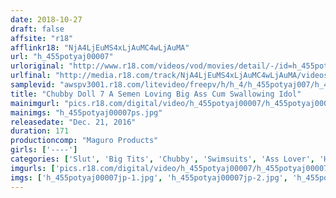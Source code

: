```yaml
---
date: 2018-10-27
draft: false
affsite: "r18"
afflinkr18: "NjA4LjEuMS4xLjAuMC4wLjAuMA"
url: "h_455potyaj00007"
urloriginal: "http://www.r18.com/videos/vod/movies/detail/-/id=h_455potyaj00007"
urlfinal: "http://media.r18.com/track/NjA4LjEuMS4xLjAuMC4wLjAuMA/videos/vod/movies/detail/-/id=h_455potyaj00007"
samplevid: "awspv3001.r18.com/litevideo/freepv/h/h_4/h_455potyaj007/h_455potyaj007_dmb_w.mp4"
title: "Chubby Doll 7 A Semen Loving Big Ass Cum Swallowing Idol"
mainimgurl: "pics.r18.com/digital/video/h_455potyaj00007/h_455potyaj00007ps.jpg"
mainimgs: "h_455potyaj00007ps.jpg"
releasedate: "Dec. 21, 2016"
duration: 171
productioncomp: "Maguro Products"
girls: ['----']
categories: ['Slut', 'Big Tits', 'Chubby', 'Swimsuits', 'Ass Lover', 'Hi-Def']
imgurls: ['pics.r18.com/digital/video/h_455potyaj00007/h_455potyaj00007jp-1.jpg', 'pics.r18.com/digital/video/h_455potyaj00007/h_455potyaj00007jp-2.jpg', 'pics.r18.com/digital/video/h_455potyaj00007/h_455potyaj00007jp-3.jpg', 'pics.r18.com/digital/video/h_455potyaj00007/h_455potyaj00007jp-4.jpg', 'pics.r18.com/digital/video/h_455potyaj00007/h_455potyaj00007jp-5.jpg', 'pics.r18.com/digital/video/h_455potyaj00007/h_455potyaj00007jp-6.jpg', 'pics.r18.com/digital/video/h_455potyaj00007/h_455potyaj00007jp-7.jpg', 'pics.r18.com/digital/video/h_455potyaj00007/h_455potyaj00007jp-8.jpg', 'pics.r18.com/digital/video/h_455potyaj00007/h_455potyaj00007jp-9.jpg', 'pics.r18.com/digital/video/h_455potyaj00007/h_455potyaj00007jp-10.jpg', 'pics.r18.com/digital/video/h_455potyaj00007/h_455potyaj00007jp-11.jpg', 'pics.r18.com/digital/video/h_455potyaj00007/h_455potyaj00007jp-12.jpg', 'pics.r18.com/digital/video/h_455potyaj00007/h_455potyaj00007jp-13.jpg', 'pics.r18.com/digital/video/h_455potyaj00007/h_455potyaj00007jp-14.jpg', 'pics.r18.com/digital/video/h_455potyaj00007/h_455potyaj00007jp-15.jpg', 'pics.r18.com/digital/video/h_455potyaj00007/h_455potyaj00007jp-16.jpg', 'pics.r18.com/digital/video/h_455potyaj00007/h_455potyaj00007jp-17.jpg', 'pics.r18.com/digital/video/h_455potyaj00007/h_455potyaj00007jp-18.jpg', 'pics.r18.com/digital/video/h_455potyaj00007/h_455potyaj00007jp-19.jpg', 'pics.r18.com/digital/video/h_455potyaj00007/h_455potyaj00007jp-20.jpg']
imgs: ['h_455potyaj00007jp-1.jpg', 'h_455potyaj00007jp-2.jpg', 'h_455potyaj00007jp-3.jpg', 'h_455potyaj00007jp-4.jpg', 'h_455potyaj00007jp-5.jpg', 'h_455potyaj00007jp-6.jpg', 'h_455potyaj00007jp-7.jpg', 'h_455potyaj00007jp-8.jpg', 'h_455potyaj00007jp-9.jpg', 'h_455potyaj00007jp-10.jpg', 'h_455potyaj00007jp-11.jpg', 'h_455potyaj00007jp-12.jpg', 'h_455potyaj00007jp-13.jpg', 'h_455potyaj00007jp-14.jpg', 'h_455potyaj00007jp-15.jpg', 'h_455potyaj00007jp-16.jpg', 'h_455potyaj00007jp-17.jpg', 'h_455potyaj00007jp-18.jpg', 'h_455potyaj00007jp-19.jpg', 'h_455potyaj00007jp-20.jpg']
---
```

